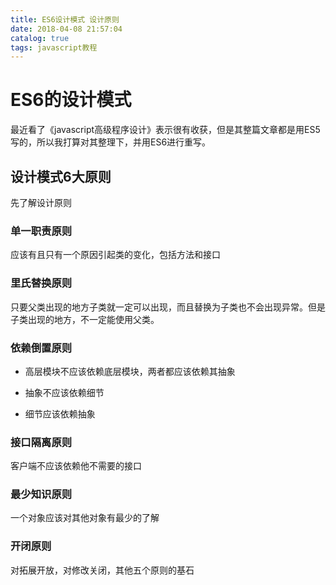 ```yaml
---
title: ES6设计模式 设计原则
date: 2018-04-08 21:57:04
catalog: true
tags: javascript教程
---
```


# ES6的设计模式

最近看了《javascript高级程序设计》表示很有收获，但是其整篇文章都是用ES5写的，所以我打算对其整理下，并用ES6进行重写。

## 设计模式6大原则

先了解设计原则

### 单一职责原则

应该有且只有一个原因引起类的变化，包括方法和接口

### 里氏替换原则

只要父类出现的地方子类就一定可以出现，而且替换为子类也不会出现异常。但是子类出现的地方，不一定能使用父类。

### 依赖倒置原则

- 高层模块不应该依赖底层模块，两者都应该依赖其抽象

- 抽象不应该依赖细节

- 细节应该依赖抽象

### 接口隔离原则

客户端不应该依赖他不需要的接口

### 最少知识原则

一个对象应该对其他对象有最少的了解

### 开闭原则

对拓展开放，对修改关闭，其他五个原则的基石

